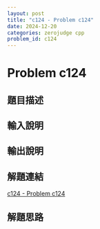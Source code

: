 ```yaml
---
layout: post
title: "c124 - Problem c124"
date: 2024-12-20
categories: zerojudge cpp
problem_id: c124
---
```


# Problem c124

## 題目描述



## 輸入說明



## 輸出說明



## 解題連結

[c124 - Problem c124](https://zerojudge.tw/ShowProblem?problemid=c124)

## 解題思路

